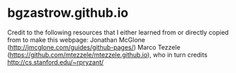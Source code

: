 # bgzastrow.github.io

Credit to the following resources that I either learned from or directly copied from to make this webpage:
Jonathan McGlone (http://jmcglone.com/guides/github-pages/)
Marco Tezzele (https://github.com/mtezzele/mtezzele.github.io), who in turn credits http://cs.stanford.edu/~rpryzant/
